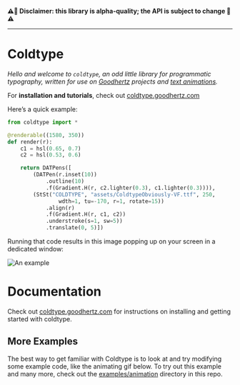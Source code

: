 __⚠️🌋 Disclaimer: this library is alpha-quality; the API is subject to change 🌋⚠️__

---

# Coldtype

_Hello and welcome to `coldtype`, an odd little library for programmatic typography, written for use on [Goodhertz](https://goodhertz.com) projects and [text animations](https://vimeo.com/robstenson)._

For __installation and tutorials__, check out [coldtype.goodhertz.com](https://coldtype.goodhertz.com)

Here’s a quick example:


```python
from coldtype import *

@renderable((1580, 350))
def render(r):
    c1 = hsl(0.65, 0.7)
    c2 = hsl(0.53, 0.6)

    return DATPens([
        (DATPen(r.inset(10))
            .outline(10)
            .f(Gradient.H(r, c2.lighter(0.3), c1.lighter(0.3)))),
        (StSt("COLDTYPE", "assets/ColdtypeObviously-VF.ttf", 250,
                wdth=1, tu=-170, r=1, rotate=15))
            .align(r)
            .f(Gradient.H(r, c1, c2))
            .understroke(s=1, sw=5))
            .translate(0, 5)])
```

Running that code results in this image popping up on your screen in a dedicated window:

![An example](https://raw.githubusercontent.com/goodhertz/coldtype/main/examples/renders/simple_render.png)

# Documentation

Check out [coldtype.goodhertz.com](https://coldtype.goodhertz.com) for instructions on installing and getting started with coldtype.

## More Examples

The best way to get familiar with Coldtype is to look at and try modifying some example code, like the animating gif below. To try out this example and many more, check out the [examples/animation](https://github.com/goodhertz/coldtype/tree/main/examples/animations) directory in this repo.